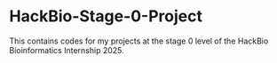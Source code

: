# HackBio-Stage-0-Project
This contains codes for my projects at the stage 0 level of the HackBio Bioinformatics Internship 2025. 
